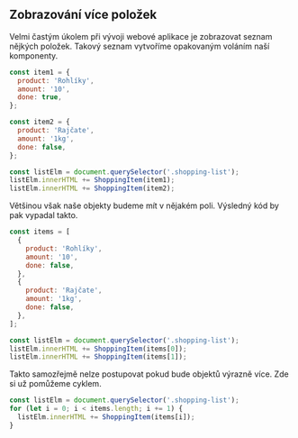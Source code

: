 ## Zobrazování více položek

Velmi častým úkolem při vývoji webové aplikace je zobrazovat seznam nějkých položek.
Takový seznam vytvoříme opakovaným voláním naší komponenty. 

```js
const item1 = {
  product: 'Rohlíky',
  amount: '10',
  done: true,
};

const item2 = {
  product: 'Rajčate',
  amount: '1kg',
  done: false,
};

const listElm = document.querySelector('.shopping-list');
listElm.innerHTML += ShoppingItem(item1);
listElm.innerHTML += ShoppingItem(item2);
```

Většinou však naše objekty budeme mít v nějakém poli. Výsledný kód by pak vypadal takto.

```js
const items = [
  {
    product: 'Rohlíky',
    amount: '10',
    done: false,
  },
  {
    product: 'Rajčate',
    amount: '1kg',
    done: false,
  },
];

const listElm = document.querySelector('.shopping-list');
listElm.innerHTML += ShoppingItem(items[0]);
listElm.innerHTML += ShoppingItem(items[1]);
```

Takto samozřejmě nelze postupovat pokud bude objektů výrazně více. Zde si už pomůžeme cyklem.

```js
const listElm = document.querySelector('.shopping-list');
for (let i = 0; i < items.length; i += 1) {
  listElm.innerHTML += ShoppingItem(items[i]);
}
```